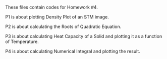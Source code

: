 These files contain codes for Homework #4.

P1 is about plotting Density Plot of an STM image.

P2 is about calculating the Roots of Quadratic Equation.

P3 is about calculating Heat Capacity of a Solid and plotting it as a function of Temperature.

P4 is about calculating Numerical Integral and plotting the result.
